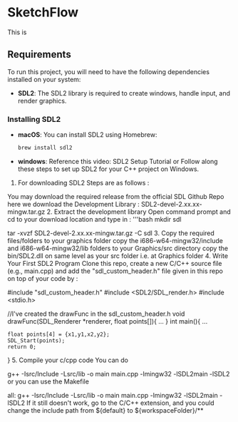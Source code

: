 # SketchFlow

This is 

## Requirements

To run this project, you will need to have the following dependencies installed on your system:

- **SDL2**: The SDL2 library is required to create windows, handle input, and render graphics.

### Installing SDL2

- **macOS**: You can install SDL2 using Homebrew:
  ```bash
  brew install sdl2

- **windows**: 
Reference this video: SDL2 Setup Tutorial or Follow along these steps to set up SDL2 for your C++ project on Windows.

1. For downloading SDL2
Steps are as follows :

You may download the required release from the official SDL Github Repo here we download the Development Library : SDL2-devel-2.xx.xx-mingw.tar.gz
2. Extract the development library
Open command prompt and cd to your download location and type in :
'''bash
mkdir sdl

tar -xvzf SDL2-devel-2.xx.xx-mingw.tar.gz -C sdl
3. Copy the required files/folders to your graphics folder
copy the i686-w64-mingw32/include and i686-w64-mingw32/lib folders to your Graphics/src directory
copy the bin/SDL2.dll on same level as your src folder i.e. at Graphics folder
4. Write Your First SDL2 Program
Clone this repo, create a new C/C++ source file (e.g., main.cpp) and add the "sdl_custom_header.h" file given in this repo on top of your code by :

#include "sdl_custom_header.h"
#include <SDL2/SDL_render.h>
#include <stdio.h>

//I've created the drawFunc in the sdl_custom_header.h
void drawFunc(SDL_Renderer *renderer, float points[]){
    ...
}
int main(){
    ...

    float points[4] = {x1,y1,x2,y2};
    SDL_Start(points);
    return 0;
}
5. Compile your c/cpp code
You can do

g++ -Isrc/Include -Lsrc/lib -o main main.cpp -lmingw32 -lSDL2main -lSDL2
or you can use the Makefile

all:
    g++ -Isrc/Include -Lsrc/lib -o main main.cpp -lmingw32 -lSDL2main -lSDL2
If it still doesn't work, go to the C/C++ extension, and you could change the include path from ${default} to ${workspaceFolder}/**
